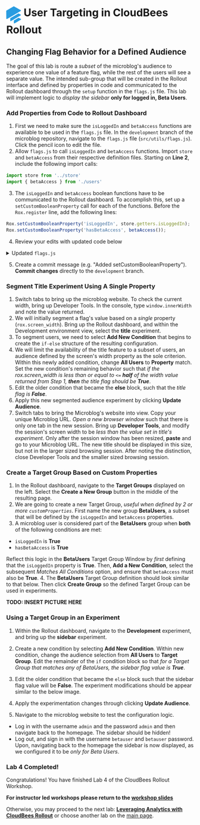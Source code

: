 # <img src="images/Rollout-blue.svg" alt="CloudBees Rollout Logo" width="40" align="top"> User Targeting in CloudBees Rollout

## Changing Flag Behavior for a Defined Audience
The goal of this lab is route a _subset_ of the microblog's audience to experience one value of a feature flag, while the rest of the users will see a separate value. The intended sub-group that will be created in the Rollout interface and defined by properties in code and communicated to the Rollout dashboard through the `setup` function in the `flags.js` file. This lab will implement logic to _display the sidebar_ **only for logged in, Beta Users**.

### Add Properties from Code to Rollout Dashboard

1. First we need to make sure the `isLoggedIn` and `betaAccess` functions are available to be used in the `flags.js` file. In the `development` branch of the microblog repository, navigate to the `flags.js` file (`src/utils/flags.js`). Click the pencil icon to edit the file.
2. Allow `flags.js` to call `isLoggedIn` and `betaAccess` functions. Import `store` and `betaAccess` from their respective definition files. Starting on **Line 2**, include the following import calls:
```javascript
import store from '../store'
import { betaAccess } from './users'
```

3. The `isLoggedIn` and `betaAccess` boolean functions have to be communicated to the Rollout dashboard. To accomplish this, set up a `setCustomBooleanProperty` call for each of the functions. Before the `Rox.register` line, add the following lines:
```javascript
Rox.setCustomBooleanProperty('isLoggedIn', store.getters.isLoggedIn);
Rox.setCustomBooleanProperty('hasBetaAccess', betaAccess());
```

4. Review your edits with updated code below
<details><summary>Updated <code>flags.js</code></summary>

```javascript
import Rox from 'rox-browser'
import store from '../store'
import { betaAccess } from './users'

export const Flags = {
  sidebar: new Rox.Flag(false),
  title: new Rox.Flag(false)
};

export const configurationFetchedHandler = fetcherResults => {
  console.log('The configuration status is: ' + fetcherResults.fetcherStatus)
  if (fetcherResults.hasChanges && fetcherResults.fetcherStatus === 'APPLIED_FROM_NETWORK') {
    window.location.reload(false)
  }
  else if (fetcherResults.fetcherStatus === 'ERROR_FETCH_FAILED') {
    console.log('Error occured! Details are: ' + fetcherResults.errorDetails)
  }
};

const options = {
  configurationFetchedHandler: configurationFetchedHandler
};

Rox.setCustomBooleanProperty('isLoggedIn', store.getters.isLoggedIn);
Rox.setCustomBooleanProperty('hasBetaAccess', betaAccess());

Rox.register('default', Flags);
Rox.setup(process.env.VUE_APP_ROLLOUT_KEY, options);
	
```
</details>

5. Create a commit message (e.g. "Added setCustomBooleanProperty"). **Commit changes** directly to the `development` branch.

### Segment Title Experiment Using A Single Property

1. Switch tabs to bring up the microblog website. To check the current width, bring up Developer Tools. In the console, type `window.innerWidth` and note the value returned.
2. We will initially segment a flag's value based on a _single_ property (`rox.screen_width`). Bring up the Rollout dashboard, and within the Development environment view, select the **title** experiment.
3. To segment users, we need to select **Add New Condition** that begins to create the `if-else` structure of the resulting configuration.
4. We will limit the availability of the title feature to a subset of users, an audience defined by the screen's width property as the sole criterion. Within this newly added condition, change **All Users** to **Property** match. Set the new condition's remaining behavior such that _if the rox.screen_width is less than or equal to `<=` **half** of the width value returned from Step 1, **then** the title flag should be **True**_.
5. Edit the older condition that became the **else** block, such that the _title flag is **False**_.
6. Apply this new segmented audience experiment by clicking **Update Audience**.
7. Switch tabs to bring the Microblog's website into view. Copy your unique Microblog URL. _Open a new browser window_ such that there is only one tab in the new session. Bring up **Developer Tools**, and modify the session's screen width to be _less than the value set in title's experiment_. Only after the session window has been resized, **paste** and go to your Microblog URL. The new title should be displayed in this size, but not in the larger sized browsing session. After noting the distinction, close Developer Tools and the smaller sized browsing session. 

### Create a Target Group Based on Custom Properties

1. In the Rollout dashboard, navigate to the **Target Groups** displayed on the left. Select the **Create a New Group** button in the middle of the resulting page.
2. We are going to create a new Target Group, _useful when defined by 2 or more `customProperties`_. First name the new group **BetaUsers**, a subset that will be defined by the `isLoggedIn` and `betaAccess` properties. 
3. A microblog user is considered part of the **BetaUsers** group when **both** of the following conditions are met:
* `isLoggedIn` is **True**
* `hasBetaAccess` is **True**

Reflect this logic in the **BetaUsers** Target Group Window by _first_ defining that the `isLoggedIn` property is **True**. Then, **Add a New Condition**, select the subsequent _Matches All Conditions_ option, and ensure that `betaAccess` must also be **True**.
4. The **BetaUsers** Target Group definition should look similar to that below. Then click **Create Group** so the defined Target Group can be used in experiments.

**TODO: INSERT PICTURE HERE**

### Using a Target Group in an Experiment

1. Within the Rollout dashboard, navigate to the **Development** experiment, and bring up the **sidebar** experiment.
2. Create a new condition by selecting **Add New Condition**. Within new condition, change the audience selection from **All Users** to **Target Group**. Edit the remainder of the `if` condition block so that _for a Target Group that matches any of BetaUsers, the sidebar flag value is **True**_.
3. Edit the older condition that became the `else` block such that the sidebar flag value will be **False**. The experiment modifications should be appear similar to the below image.

4. Apply the experimentation changes through clicking **Update Audience**.
5. Navigate to the microblog website to test the configuration logic. 
* Log in with the username `admin` and the password `admin` and then navigate back to the homepage. The sidebar should be hidden! 
* Log out, and sign in with the username `betauser` and `betauser` password. Upon, navigating back to the homepage the sidebar is now displayed, as we configured it to be _only for Beta Users_.

### Lab 4 Completed!
Congratulations! You have finished Lab 4 of the CloudBees Rollout Workshop.

**For instructor led workshops please return to the [workshop slides](https://cloudbees-days.github.io/core-rollout-flow-workshop/rollout/#26)**

Otherwise, you may proceed to the next lab: [**Leveraging Analytics with CloudBees Rollout**](../rolloutAnalytics/rolloutAnalytics.md) or choose another lab on the [main page](../../README.md#workshop-labs).
